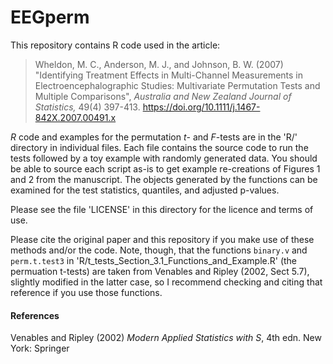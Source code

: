 # EEGperm

This repository contains R code used in the article:

> Wheldon, M. C., Anderson, M. J., and Johnson, B. W. (2007) "Identifying Treatment Effects in Multi-Channel Measurements in Electroencephalographic Studies: Multivariate Permutation Tests and Multiple Comparisons", *Australia and New Zealand Journal of Statistics,* 49(4) 397-413.  https://doi.org/10.1111/j.1467-842X.2007.00491.x

*R* code and examples for the permutation *t*- and *F*-tests are in the 'R/' directory in individual files. Each file contains the source code to run the tests followed by a toy example with randomly generated data. You should be able to source each script as-is to get example re-creations of Figures 1 and 2 from the manuscript. The objects generated by the functions can be examined for the test statistics, quantiles, and adjusted p-values.

Please see the file 'LICENSE' in this directory for the licence and terms of use. 

Please cite the original paper and this repository if you make use of these methods and/or the code. Note, though, that the functions `binary.v` and `perm.t.test3` in 'R/t_tests_Section_3.1_Functions_and_Example.R' (the permuation t-tests) are taken from Venables and Ripley (2002, Sect 5.7), slightly modified in the latter case, so I recommend checking and citing that reference if you use those functions. 

#### References
Venables and Ripley (2002) *Modern Applied Statistics with S*, 4th edn. New York: Springer
